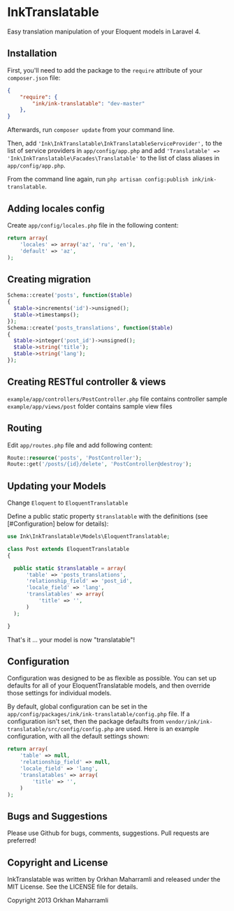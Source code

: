 # InkTranslatable

Easy translation manipulation of your Eloquent models in Laravel 4.

## Installation

First, you'll need to add the package to the `require` attribute of your `composer.json` file:

```json
{
    "require": {
        "ink/ink-translatable": "dev-master"
    },
}
```

Afterwards, run `composer update` from your command line.

Then, add `'Ink\InkTranslatable\InkTranslatableServiceProvider',` to the list of service providers in `app/config/app.php`
and add `'Translatable' => 'Ink\InkTranslatable\Facades\Translatable'` to the list of class aliases in `app/config/app.php`.

From the command line again, run `php artisan config:publish ink/ink-translatable`.


## Adding locales config

Create `app/config/locales.php` file in the following content:

```php
return array(
    'locales' => array('az', 'ru', 'en'),
    'default' => 'az',
);
```

## Creating migration

```php
Schema::create('posts', function($table)
{
  $table->increments('id')->unsigned();
  $table->timestamps();
});
Schema::create('posts_translations', function($table)
{
  $table->integer('post_id')->unsigned();
  $table->string('title');
  $table->string('lang');
});
```

## Creating RESTful controller & views

`example/app/controllers/PostController.php` file contains controller sample
`example/app/views/post` folder contains sample view files

## Routing

Edit `app/routes.php` file and add following content:

```php
Route::resource('posts', 'PostController');
Route::get('/posts/{id}/delete', 'PostController@destroy');
```

## Updating your Models

Change `Eloquent` to `EloquentTranslatable`

Define a public static property `$translatable` with the definitions (see [#Configuration] below for details):

```php
use Ink\InkTranslatable\Models\EloquentTranslatable;

class Post extends EloquentTranslatable
{

  public static $translatable = array(
      'table' => 'posts_translations',
      'relationship_field' => 'post_id',
      'locale_field' => 'lang',
      'translatables' => array(
          'title' => '',
      )
  );

}
```

That's it ... your model is now "translatable"!


## Configuration

Configuration was designed to be as flexible as possible.  You can set up defaults for all of your EloquentTranslatable models, and then override those settings for individual models.

By default, global configuration can be set in the `app/config/packages/ink/ink-translatable/config.php` file.  If a configuration isn't set, then the package defaults from `vendor/ink/ink-translatable/src/config/config.php` are used.  Here is an example configuration, with all the default settings shown:

```php
return array(
    'table' => null,
    'relationship_field' => null,
    'locale_field' => 'lang',
    'translatables' => array(
        'title' => '',
    )
);
```

## Bugs and Suggestions

Please use Github for bugs, comments, suggestions.  Pull requests are preferred!


## Copyright and License

InkTranslatable was written by Orkhan Maharramli and released under the MIT License. See the LICENSE file for details.

Copyright 2013 Orkhan Maharramli
